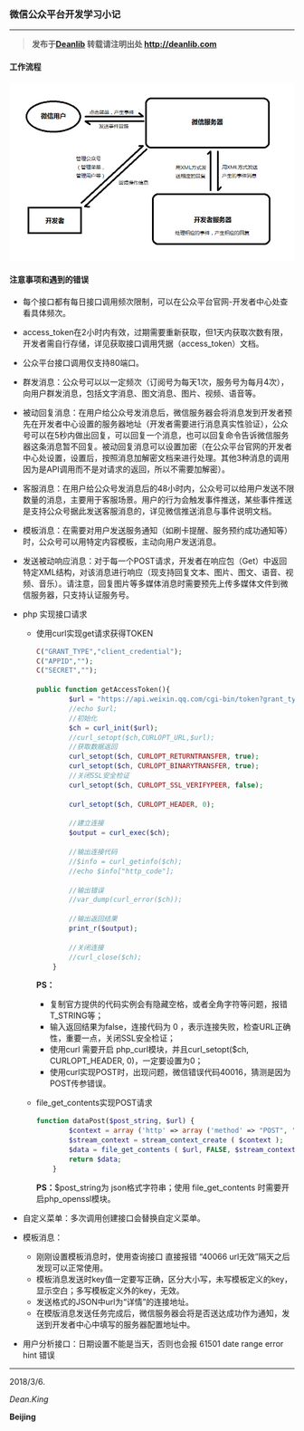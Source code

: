### 微信公众平台开发学习小记

------

> **发布于[Deanlib](http://deanlib.com)  转载请注明出处 http://deanlib.com**

#### 工作流程

![微信公众开发结构](https://github.com/Dean1990/GitHub-is-good-store/blob/master/image/%E5%BE%AE%E4%BF%A1%E5%85%AC%E4%BC%97%E5%BC%80%E5%8F%91%E7%BB%93%E6%9E%84.png?raw=true)

#### 注意事项和遇到的错误

- 每个接口都有每日接口调用频次限制，可以在公众平台官网-开发者中心处查看具体频次。

- access_token在2小时内有效，过期需要重新获取，但1天内获取次数有限，开发者需自行存储，详见获取接口调用凭据（access_token）文档。

- 公众平台接口调用仅支持80端口。

- 群发消息：公众号可以以一定频次（订阅号为每天1次，服务号为每月4次），向用户群发消息，包括文字消息、图文消息、图片、视频、语音等。

- 被动回复消息：在用户给公众号发消息后，微信服务器会将消息发到开发者预先在开发者中心设置的服务器地址（开发者需要进行消息真实性验证），公众号可以在5秒内做出回复，可以回复一个消息，也可以回复命令告诉微信服务器这条消息暂不回复。被动回复消息可以设置加密（在公众平台官网的开发者中心处设置，设置后，按照消息加解密文档来进行处理。其他3种消息的调用因为是API调用而不是对请求的返回，所以不需要加解密）。

- 客服消息：在用户给公众号发消息后的48小时内，公众号可以给用户发送不限数量的消息，主要用于客服场景。用户的行为会触发事件推送，某些事件推送是支持公众号据此发送客服消息的，详见微信推送消息与事件说明文档。

- 模板消息：在需要对用户发送服务通知（如刷卡提醒、服务预约成功通知等）时，公众号可以用特定内容模板，主动向用户发送消息。

- 发送被动响应消息：对于每一个POST请求，开发者在响应包（Get）中返回特定XML结构，对该消息进行响应（现支持回复文本、图片、图文、语音、视频、音乐）。请注意，回复图片等多媒体消息时需要预先上传多媒体文件到微信服务器，只支持认证服务号。

- php 实现接口请求

  - 使用curl实现get请求获得TOKEN

    ```php
    C("GRANT_TYPE","client_credential");
    C("APPID","");
    C("SECRET","");

    public function getAccessToken(){
            $url = "https://api.weixin.qq.com/cgi-bin/token?grant_type=".C("GRANT_TYPE")."&appid=".C("APPID")."&secret=".C("SECRET");
            //echo $url;
            //初始化
            $ch = curl_init($url);
            //curl_setopt($ch,CURLOPT_URL,$url);
            //获取数据返回
            curl_setopt($ch, CURLOPT_RETURNTRANSFER, true);
            curl_setopt($ch, CURLOPT_BINARYTRANSFER, true);
            //关闭SSL安全检证
            curl_setopt($ch, CURLOPT_SSL_VERIFYPEER, false); 

            curl_setopt($ch, CURLOPT_HEADER, 0);

            //建立连接
            $output = curl_exec($ch);

            //输出连接代码
            //$info = curl_getinfo($ch);
            //echo $info["http_code"];

            //输出错误
            //var_dump(curl_error($ch)); 

            //输出返回结果
            print_r($output);

            //关闭连接
            //curl_close($ch);
        }
    ```

    **PS：**

    - 复制官方提供的代码实例会有隐藏空格，或者全角字符等问题，报错T_STRING等；
    - 输入返回结果为false，连接代码为 0 ，表示连接失败，检查URL正确性，重要一点，关闭SSL安全检证；
    - 使用curl 需要开启 php_curl模块，并且curl_setopt($ch, CURLOPT_HEADER, 0)，一定要设置为0；
    - 使用curl实现POST时，出现问题，微信错误代码40016，猜测是因为POST传参错误。

  - file_get_contents实现POST请求

    ```php
    function dataPost($post_string, $url) {
            $context = array ('http' => array ('method' => "POST", 'header' => "User-Agent: Mozilla/5.0 (Windows; U; Windows NT 6.0; en-US) \r\n Accept: */*", 'content' => $post_string ) );
            $stream_context = stream_context_create ( $context );
            $data = file_get_contents ( $url, FALSE, $stream_context );
            return $data;
        }
    ```

    **PS：**$post_string为 json格式字符串；使用 file_get_contents 时需要开启php_openssl模块。

- 自定义菜单：多次调用创建接口会替换自定义菜单。

- 模板消息：

  - 刚刚设置模板消息时，使用查询接口 直接报错  “40066   url无效”隔天之后发现可以正常使用。
  - 模板消息发送时key值一定要写正确，区分大小写，未写模板定义的key，显示空白；多写模板定义外的key，无效。
  - 发送格式的JSON中url为“详情”的连接地址。
  - 在模版消息发送任务完成后，微信服务器会将是否送达成功作为通知，发送到开发者中心中填写的服务器配置地址中。

- 用户分析接口：日期设置不能是当天，否则也会报 61501 date range error hint 错误


------

2018/3/6.

*Dean.King*

**Beijing**